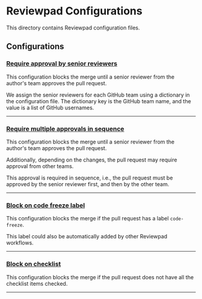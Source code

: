 # Reviewpad Configurations

This directory contains Reviewpad configuration files.

## Configurations

### [Require approval by senior reviewers](./require-approval-from-senior-reviewers.yml)

This configuration blocks the merge until a senior reviewer from the author's team approves the pull request.

We assign the senior reviewers for each GitHub team using a dictionary in the configuration file. 
The dictionary key is the GitHub team name, and the value is a list of GitHub usernames.

---

### [Require multiple approvals in sequence](./require-multiple-approvals-in-sequence.yml)

This configuration blocks the merge until a senior reviewer from the author's team approves the pull request.

Additionally, depending on the changes, the pull request may require approval from other teams.

This approval is required in sequence, i.e., the pull request must be approved by the senior reviewer first, and then by the other team.

--- 

### [Block on code freeze label](./block-on-code-freeze-label.yml)

This configuration blocks the merge if the pull request has a label `code-freeze`.

This label could also be automatically added by other Reviewpad workflows.

---

### [Block on checklist](./block-on-checklist.yml)

This configuration blocks the merge if the pull request does not
have all the checklist items checked.

---

